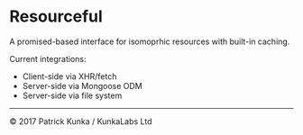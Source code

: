 # Resourceful

A promised-based interface for isomoprhic resources with built-in caching.

Current integrations:
- Client-side via XHR/fetch
- Server-side via Mongoose ODM
- Server-side via file system

---
&copy; 2017 Patrick Kunka / KunkaLabs Ltd
